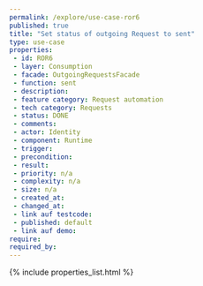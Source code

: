 ```yaml
---
permalink: /explore/use-case-ror6
published: true
title: "Set status of outgoing Request to sent"
type: use-case
properties:
 - id: ROR6
 - layer: Consumption
 - facade: OutgoingRequestsFacade
 - function: sent
 - description: 
 - feature category: Request automation
 - tech category: Requests
 - status: DONE
 - comments: 
 - actor: Identity
 - component: Runtime
 - trigger: 
 - precondition: 
 - result: 
 - priority: n/a
 - complexity: n/a
 - size: n/a
 - created_at: 
 - changed_at: 
 - link auf testcode: 
 - published: default
 - link auf demo: 
require:
required_by:
---
```

{% include properties_list.html %}
